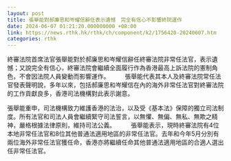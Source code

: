 ```yaml
---
layout: post
title: 張舉能對郝廉思和岑耀信辭任表示遺憾　完全有信心不影響終院運作
date: 2024-06-07 01:21:20.000000000 +08:00
link: https://news.rthk.hk/rthk/ch/component/k2/1756420-20240607.htm
categories: rthk
---
```


終審法院首席法官張舉能對於郝廉思和岑耀信辭任終審法院非常任法官，表示遺憾；又說完全有信心，終審法院會繼續全面履行作為香港最高上訴法院的憲制角色，不會因法院人員變動而影響運作。
　　 
張舉能代表其本人及終審法院常任法官發表聲明說，多年以來，包括郝廉思和岑耀信在內的海外非常任法官對終審法院的工作貢獻良多，香港司法機構對此表示謝意。

張舉能重申，司法機構致力維護香港的法治，以及受《基本法》保障的獨立司法制度。所有法官和司法人員會繼續緊守司法誓言，以無懼、無偏、無私、無欺之精神，嚴格根據法律原則，維持司法公義。
　　 
張舉能表示，現時終審法院有4位本地非常任法官和8位其他普通法適用地區的非常任法官。去年和今年5月分別有兩位海外非常任法官獲任命，香港亦將繼續任命其他普通法適用地區的合適人選出任非常任法官。
　　
